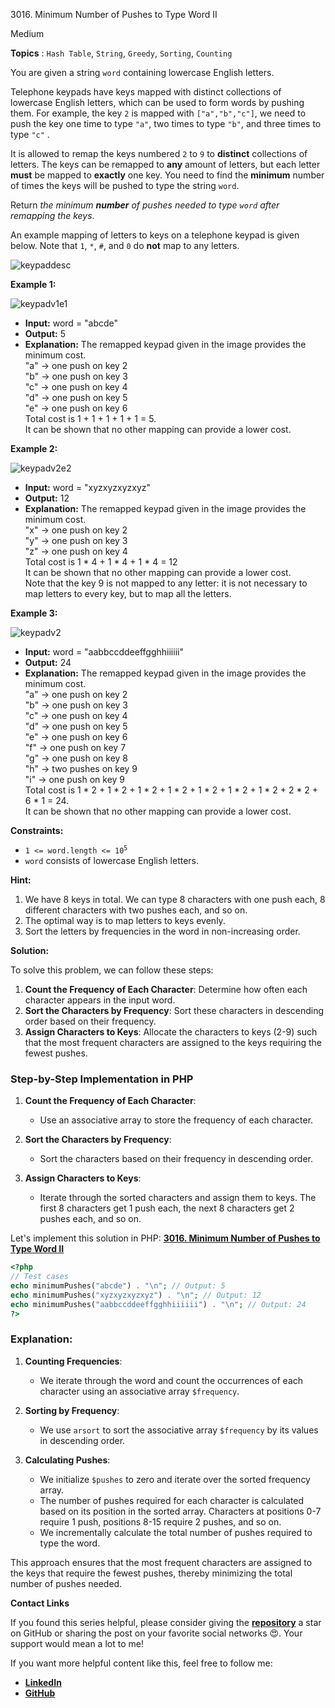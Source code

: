 3016\. Minimum Number of Pushes to Type Word II

Medium

**Topics** : `Hash Table`, `String`, `Greedy`, `Sorting`, `Counting`

You are given a string `word` containing lowercase English letters.

Telephone keypads have keys mapped with distinct collections of lowercase English letters, which can be used to form words by pushing them. For example, the key `2` is mapped with `["a","b","c"]`, we need to push the key one time to type `"a"`, two times to type `"b"`, and three times to type `"c"` .

It is allowed to remap the keys numbered `2` to `9` to **distinct** collections of letters. The keys can be remapped to **any** amount of letters, but each letter **must** be mapped to **exactly** one key. You need to find the **minimum** number of times the keys will be pushed to type the string `word`.

Return _the minimum **number** of pushes needed to type `word` after remapping the keys_.

An example mapping of letters to keys on a telephone keypad is given below. Note that `1`, `*`, `#`, and `0` do **not** map to any letters.

![keypaddesc](https://assets.leetcode.com/uploads/2023/12/26/keypaddesc.png)

**Example 1:**

![keypadv1e1](https://assets.leetcode.com/uploads/2023/12/26/keypadv1e1.png)

- **Input:** word = "abcde"
- **Output:** 5
- **Explanation:** The remapped keypad given in the image provides the minimum cost.\
  "a" -> one push on key 2\
  "b" -> one push on key 3\
  "c" -> one push on key 4\
  "d" -> one push on key 5\
  "e" -> one push on key 6\
  Total cost is 1 + 1 + 1 + 1 + 1 = 5.\
  It can be shown that no other mapping can provide a lower cost.

**Example 2:**

![keypadv2e2](https://assets.leetcode.com/uploads/2023/12/26/keypadv2e2.png)

- **Input:** word = "xyzxyzxyzxyz"
- **Output:** 12
- **Explanation:** The remapped keypad given in the image provides the minimum cost.\
  "x" -> one push on key 2\
  "y" -> one push on key 3\
  "z" -> one push on key 4\
  Total cost is 1 * 4 + 1 * 4 + 1 * 4 = 12\
  It can be shown that no other mapping can provide a lower cost.\
  Note that the key 9 is not mapped to any letter: it is not necessary to map letters to every key, but to map all the letters.

**Example 3:**

![keypadv2](https://assets.leetcode.com/uploads/2023/12/27/keypadv2.png)

- **Input:** word = "aabbccddeeffgghhiiiiii"
- **Output:** 24
- **Explanation:** The remapped keypad given in the image provides the minimum cost.\
  "a" -> one push on key 2\
  "b" -> one push on key 3\
  "c" -> one push on key 4\
  "d" -> one push on key 5\
  "e" -> one push on key 6\
  "f" -> one push on key 7\
  "g" -> one push on key 8\
  "h" -> two pushes on key 9\
  "i" -> one push on key 9\
  Total cost is 1 * 2 + 1 * 2 + 1 * 2 + 1 * 2 + 1 * 2 + 1 * 2 + 1 * 2 + 2 * 2 + 6 * 1 = 24.\
  It can be shown that no other mapping can provide a lower cost.

**Constraints:**

- <code>1 <= word.length <= 10<sup>5</sup></code>
- `word` consists of lowercase English letters.

**Hint:**
1. We have 8 keys in total. We can type 8 characters with one push each, 8 different characters with two pushes each, and so on.
2. The optimal way is to map letters to keys evenly.
3. Sort the letters by frequencies in the word in non-increasing order.


**Solution:**


To solve this problem, we can follow these steps:

1. **Count the Frequency of Each Character**: Determine how often each character appears in the input word.
2. **Sort the Characters by Frequency**: Sort these characters in descending order based on their frequency.
3. **Assign Characters to Keys**: Allocate the characters to keys (2-9) such that the most frequent characters are assigned to the keys requiring the fewest pushes.

### Step-by-Step Implementation in PHP

1. **Count the Frequency of Each Character**:
    - Use an associative array to store the frequency of each character.

2. **Sort the Characters by Frequency**:
    - Sort the characters based on their frequency in descending order.

3. **Assign Characters to Keys**:
    - Iterate through the sorted characters and assign them to keys. The first 8 characters get 1 push each, the next 8 characters get 2 pushes each, and so on.

Let's implement this solution in PHP: **[3016. Minimum Number of Pushes to Type Word II](https://github.com/mah-shamim/leet-code-in-php/tree/main/algorithms/003016-minimum-number-of-pushes-to-type-word-ii/solution.php)**

```php
<?php
// Test cases
echo minimumPushes("abcde") . "\n"; // Output: 5
echo minimumPushes("xyzxyzxyzxyz") . "\n"; // Output: 12
echo minimumPushes("aabbccddeeffgghhiiiiii") . "\n"; // Output: 24
?>
```

### Explanation:

1. **Counting Frequencies**:
    - We iterate through the word and count the occurrences of each character using an associative array `$frequency`.

2. **Sorting by Frequency**:
    - We use `arsort` to sort the associative array `$frequency` by its values in descending order.

3. **Calculating Pushes**:
    - We initialize `$pushes` to zero and iterate over the sorted frequency array.
    - The number of pushes required for each character is calculated based on its position in the sorted array. Characters at positions 0-7 require 1 push, positions 8-15 require 2 pushes, and so on.
    - We incrementally calculate the total number of pushes required to type the word.

This approach ensures that the most frequent characters are assigned to the keys that require the fewest pushes, thereby minimizing the total number of pushes needed.

**Contact Links**

If you found this series helpful, please consider giving the **[repository](https://github.com/mah-shamim/leet-code-in-php)** a star on GitHub or sharing the post on your favorite social networks 😍. Your support would mean a lot to me!

If you want more helpful content like this, feel free to follow me:

- **[LinkedIn](https://www.linkedin.com/in/arifulhaque/)**
- **[GitHub](https://github.com/mah-shamim)**

